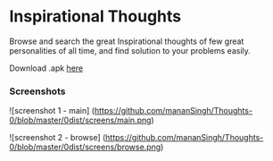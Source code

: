 # Inspirational Thoughts
Browse and search the great Inspirational thoughts of few great personalities of all time, and find solution to your problems easily.

Download .apk [here](https://github.com/mananSingh/Thoughts-0/blob/master/0dist/InspirationalThoughts.apk)

### Screenshots

![screenshot 1 - main] (https://github.com/mananSingh/Thoughts-0/blob/master/0dist/screens/main.png)

![screenshot 2 - browse] (https://github.com/mananSingh/Thoughts-0/blob/master/0dist/screens/browse.png)
